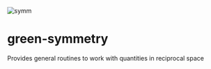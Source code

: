 ![symm](https://github.com/Green-Phys/green-symmetry/actions/workflows/h5pp-test.yaml/badge.svg)

# green-symmetry

Provides general routines to work with quantities in reciprocal space
